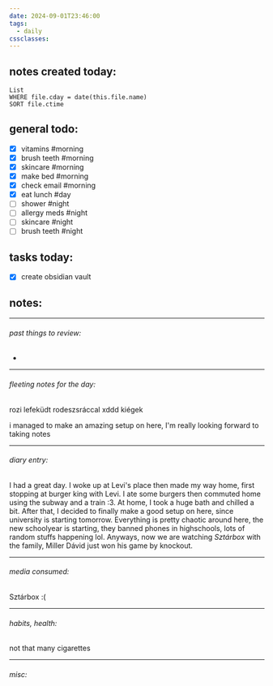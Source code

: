 ```yaml
---
date: 2024-09-01T23:46:00
tags:
  - daily
cssclasses:
---
```


## **notes created today:**
```dataview
List
WHERE file.cday = date(this.file.name)
SORT file.ctime
```
## **general todo:**
- [x] vitamins #morning
- [x] brush teeth #morning
- [x] skincare #morning
- [x] make bed #morning
- [x] check email #morning
- [x] eat lunch #day
- [ ] shower #night
- [ ] allergy meds #night
- [ ] skincare #night
- [ ] brush teeth #night

## **tasks today:**
- [x] create obsidian vault


## **notes:**
_____
###### past things to review:

-

---------
###### fleeting notes for the day:

rozi lefeküdt rodeszsráccal xddd
kiégek

i managed to make an amazing setup on here, I'm really looking forward to taking notes


_____
###### diary entry:

I had a great day. I woke up at Levi's place then made my way home, first stopping at burger king with Levi. I ate some burgers then commuted home using the subway and a train :3. At home, I took a huge bath and chilled a bit. After that, I decided to finally make a good setup on here, since university is starting tomorrow.
Everything is pretty chaotic around here, the new schoolyear is starting, they banned phones in highschools, lots of random stuffs happening lol.
Anyways, now we are watching *Sztárbox* with the family, Miller Dávid just won his game by knockout.



____
###### media consumed:
Sztárbox :(



____
###### habits, health:

not that many cigarettes



_____
###### misc:
